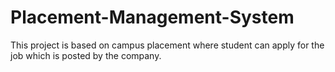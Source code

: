 # Placement-Management-System
This project is based on campus placement where student can apply for the job which is posted by the company.
